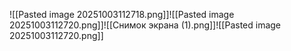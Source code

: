 ![[Pasted image 20251003112718.png]]![[Pasted image 20251003112720.png]]![[Снимок экрана (1).png]]![[Pasted image 20251003112720.png]]